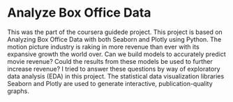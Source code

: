 # Analyze Box Office Data 
This was the part of the coursera guidede project.
This project is based on Analyzing Box Office Data with both Seaborn and Plotly using Python.
The motion picture industry is raking in more revenue than ever with its expansive growth the world over. 
Can we build models to accurately predict movie revenue? Could the results from these models be used to further increase revenue?
I tried to answer these questions by way of exploratory data analysis (EDA) in this project. 
The statistical data visualization libraries Seaborn and Plotly are used to generate interactive, publication-quality graphs.
